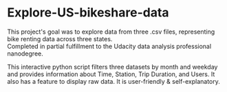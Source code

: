# Explore-US-bikeshare-data

This project's goal was to explore data from three .csv files, representing bike renting data across three states.  
Completed in partial fulfillment to the Udacity data analysis professional nanodegree.  

This interactive python script filters three datasets by month and weekday and provides information about Time, Station, Trip Duration, and Users.   It also has a feature to display raw data. It is user-friendly & self-explanatory.


